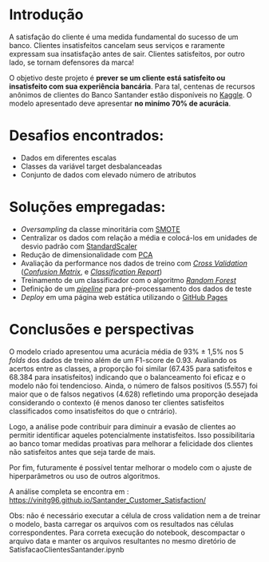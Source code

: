 # Introdução
A satisfação do cliente é uma medida fundamental do sucesso de um banco. Clientes insatisfeitos cancelam seus serviços e raramente expressam sua insatisfação antes de sair. Clientes satisfeitos, por outro lado, se tornam defensores da marca!

O objetivo deste projeto é **prever se um cliente está satisfeito ou insatisfeito com sua experiência bancária**. Para tal, centenas de recursos anônimos de clientes do Banco Santander estão disponíveis no [Kaggle](https://www.kaggle.com/c/santander-customer-satisfaction). O modelo apresentado deve apresentar **no minímo 70% de acurácia**. 

# Desafios encontrados:
- Dados em diferentes escalas
- Classes da variável target desbalanceadas 
- Conjunto de dados com elevado número de atributos


# Soluções empregadas:
- *Oversampling* da classe minoritária com [SMOTE](https://imbalanced-learn.org/stable/references/generated/imblearn.over_sampling.SMOTE.html)
- Centralizar os dados com relação a média e colocá-los em unidades de desvio padrão com [StandardScaler](https://scikit-learn.org/stable/modules/generated/sklearn.preprocessing.StandardScaler.html)
- Redução de dimensionalidade com [PCA](https://scikit-learn.org/stable/modules/generated/sklearn.decomposition.PCA.html)
- Avaliação da performance nos dados de treino com [*Cross Validation*](https://scikit-learn.org/stable/modules/generated/sklearn.model_selection.cross_val_score.html?highlight=cross_val_score#sklearn.model_selection.cross_val_score) ([*Confusion Matrix*](https://scikit-learn.org/stable/modules/generated/sklearn.metrics.confusion_matrix.html?highlight=confusion%20matrix#sklearn.metrics.confusion_matrix), e [*Classification Report*](https://scikit-learn.org/stable/modules/generated/sklearn.metrics.classification_report.html?highlight=classification_report#sklearn.metrics.classification_report)) 
- Treinamento de um classificador com o algoritmo [*Random Forest*](https://scikit-learn.org/stable/modules/generated/sklearn.ensemble.RandomForestClassifier.html?highlight=randomforestclassifier#sklearn.ensemble.RandomForestClassifier)
- Definição de um [*pipeline*](https://scikit-learn.org/stable/modules/classes.html?highlight=pipeline#module-sklearn.pipeline) para pré-processamento dos dados de teste
- *Deploy* em uma página web estática utilizando o [GitHub Pages](https://pages.github.com/)

# Conclusões e perspectivas

O modelo criado apresentou uma acurácia média de 93% ± 1,5% nos 5 *folds* dos dados de treino além de um F1-score de 0.93. Avaliando os acertos entre as classes, a proporção foi similar (67.435 para satisfeitos e 68.384 para insatisfeitos) indicando que o balanceamento foi eficaz e o modelo não foi tendencioso. Ainda, o número de falsos positivos (5.557) foi maior que o de falsos negativos (4.628) refletindo uma proporção desejada considerando o contexto (é menos danoso ter clientes satisfeitos classificados como insatisfeitos do que o cntrário).

Logo, a análise pode contribuir para diminuir a evasão de clientes ao permitir identificar aqueles potencialmente instatisfeitos. Isso possibilitaria ao banco tomar medidas proativas para melhorar a felicidade dos clientes não satisfeitos antes que seja tarde de mais.

Por fim, futuramente é possível tentar melhorar o modelo com o ajuste de hiperparâmetros ou uso de outros algoritmos.

A análise completa se encontra em : https://vinitg96.github.io/Santander_Customer_Satisfaction/

Obs: não é necessário executar a célula de cross validation nem a de treinar o modelo, basta carregar os arquivos com os resultados nas células correspondentes.
Para correta execução do notebook, descompactar o arquivo data e manter os arquivos resultantes no mesmo diretório de SatisfacaoClientesSantander.ipynb





